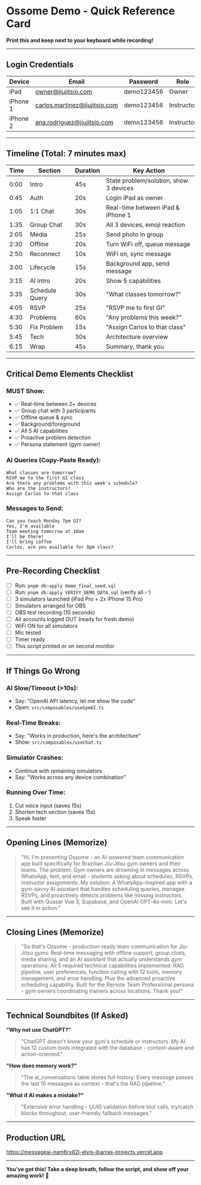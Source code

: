 # Ossome Demo - Quick Reference Card

**Print this and keep next to your keyboard while recording!**

---

## Login Credentials

| Device | Email | Password | Role |
|--------|-------|----------|------|
| iPad | owner@jiujitsio.com | demo123456 | Owner |
| iPhone 1 | carlos.martinez@jiujitsio.com | demo123456 | Instructor |
| iPhone 2 | ana.rodriguez@jiujitsio.com | demo123456 | Instructor |

---

## Timeline (Total: 7 minutes max)

| Time | Section | Duration | Key Action |
|------|---------|----------|------------|
| 0:00 | Intro | 45s | State problem/solution, show 3 devices |
| 0:45 | Auth | 20s | Login iPad as owner |
| 1:05 | 1:1 Chat | 30s | Real-time between iPad & iPhone 1 |
| 1:35 | Group Chat | 30s | All 3 devices, emoji reaction |
| 2:05 | Media | 25s | Send photo in group |
| 2:30 | Offline | 20s | Turn WiFi off, queue message |
| 2:50 | Reconnect | 10s | WiFi on, sync message |
| 3:00 | Lifecycle | 15s | Background app, send message |
| 3:15 | AI Intro | 20s | Show 5 capabilities |
| 3:35 | Schedule Query | 30s | "What classes tomorrow?" |
| 4:05 | RSVP | 25s | "RSVP me to first GI" |
| 4:30 | Problems | 60s | "Any problems this week?" |
| 5:30 | Fix Problem | 15s | "Assign Carlos to that class" |
| 5:45 | Tech | 30s | Architecture overview |
| 6:15 | Wrap | 45s | Summary, thank you |

---

## Critical Demo Elements Checklist

### MUST Show:
- ✅ Real-time between 2+ devices
- ✅ Group chat with 3 participants  
- ✅ Offline queue & sync
- ✅ Background/foreground
- ✅ All 5 AI capabilities
- ✅ Proactive problem detection
- ✅ Persona statement (gym owner)

### AI Queries (Copy-Paste Ready):
```
What classes are tomorrow?
RSVP me to the first GI class
Are there any problems with this week's schedule?
Who are the instructors?
Assign Carlos to that class
```

### Messages to Send:
```
Can you teach Monday 7pm GI?
Yes, I'm available
Team meeting tomorrow at 10am
I'll be there!
I'll bring coffee
Carlos, are you available for 8pm class?
```

---

## Pre-Recording Checklist

- [ ] Run: `pnpm db:apply demo_final_seed.sql`
- [ ] Run: `pnpm db:apply VERIFY_DEMO_DATA.sql` (verify all ✅)
- [ ] 3 simulators launched (iPad Pro + 2x iPhone 15 Pro)
- [ ] Simulators arranged for OBS
- [ ] OBS test recording (10 seconds)
- [ ] All accounts logged OUT (ready for fresh demo)
- [ ] WiFi ON for all simulators
- [ ] Mic tested
- [ ] Timer ready
- [ ] This script printed or on second monitor

---

## If Things Go Wrong

### AI Slow/Timeout (>10s):
- Say: "OpenAI API latency, let me show the code"
- Open: `src/composables/useGymAI.ts`

### Real-Time Breaks:
- Say: "Works in production, here's the architecture"
- Show: `src/composables/useChat.ts`

### Simulator Crashes:
- Continue with remaining simulators
- Say: "Works across any device combination"

### Running Over Time:
1. Cut voice input (saves 15s)
2. Shorten tech section (saves 15s)
3. Speak faster

---

## Opening Lines (Memorize)

> "Hi, I'm presenting Ossome - an AI-powered team communication app built specifically for Brazilian Jiu-Jitsu gym owners and their teams. The problem: Gym owners are drowning in messages across WhatsApp, text, and email - students asking about schedules, RSVPs, instructor assignments. My solution: A WhatsApp-inspired app with a gym-savvy AI assistant that handles scheduling queries, manages RSVPs, and proactively detects problems like missing instructors. Built with Quasar Vue 3, Supabase, and OpenAI GPT-4o-mini. Let's see it in action."

---

## Closing Lines (Memorize)

> "So that's Ossome - production-ready team communication for Jiu-Jitsu gyms. Real-time messaging with offline support, group chats, media sharing, and an AI assistant that actually understands gym operations. All 5 required technical capabilities implemented: RAG pipeline, user preferences, function calling with 12 tools, memory management, and error handling. Plus the advanced proactive scheduling capability. Built for the Remote Team Professional persona - gym owners coordinating trainers across locations. Thank you!"

---

## Technical Soundbites (If Asked)

**"Why not use ChatGPT?"**
> "ChatGPT doesn't know your gym's schedule or instructors. My AI has 12 custom tools integrated with the database - context-aware and action-oriented."

**"How does memory work?"**
> "The ai_conversations table stores full history. Every message passes the last 10 messages as context - that's the RAG pipeline."

**"What if AI makes a mistake?"**
> "Extensive error handling - UUID validation before tool calls, try/catch blocks throughout, user-friendly fallback messages."

---

## Production URL

https://messageai-nam6rx82j-elvis-ibarras-projects.vercel.app

---

**You've got this! Take a deep breath, follow the script, and show off your amazing work!** 🥋


